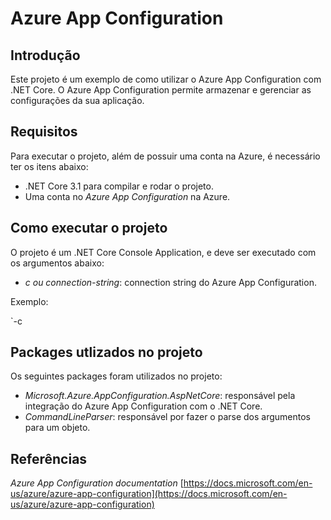 # Azure App Configuration

## Introdução

Este projeto é um exemplo de como utilizar o Azure App Configuration com .NET Core.
O Azure App Configuration permite armazenar e gerenciar as configurações da sua aplicação.

## Requisitos

Para executar o projeto, além de possuir uma conta na Azure, é necessário ter os itens abaixo:

* .NET Core 3.1 para compilar e rodar o projeto.
* Uma conta no *Azure App Configuration* na Azure. 

## Como executar o projeto

O projeto é um .NET Core Console Application, e deve ser executado com os argumentos abaixo:

* *c ou connection-string*: connection string do Azure App Configuration.

Exemplo:

`-c <CONNECTION STRING>

## Packages utlizados no projeto

Os seguintes packages foram utilizados no projeto:

* *Microsoft.Azure.AppConfiguration.AspNetCore*: responsável pela integração do Azure App Configuration com o .NET Core.
* *CommandLineParser*: responsável por fazer o parse dos argumentos para um objeto.

## Referências

*Azure App Configuration documentation* 
[https://docs.microsoft.com/en-us/azure/azure-app-configuration](https://docs.microsoft.com/en-us/azure/azure-app-configuration)
